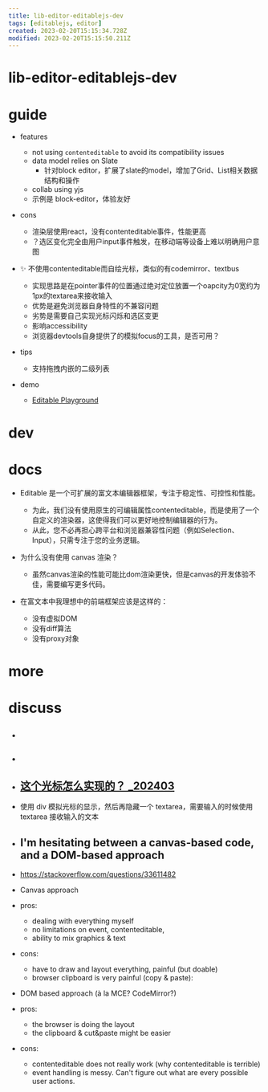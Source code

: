 ```yaml
---
title: lib-editor-editablejs-dev
tags: [editablejs, editor]
created: 2023-02-20T15:15:34.728Z
modified: 2023-02-20T15:15:50.211Z
---
```


# lib-editor-editablejs-dev

# guide

- features
  - not using `contenteditable` to avoid its compatibility issues
  - data model relies on Slate
    - 针对block editor，扩展了slate的model，增加了Grid、List相关数据结构和操作
  - collab using yjs
  - 示例是 block-editor，体验友好

- cons
  - 渲染层使用react，没有contenteditable事件，性能更高
  - ？选区变化完全由用户input事件触发，在移动端等设备上难以明确用户意图

- ✨ 不使用contenteditable而自绘光标，类似的有codemirror、textbus
  - 实现思路是在pointer事件的位置通过绝对定位放置一个oapcity为0宽约为1px的textarea来接收输入
  - 优势是避免浏览器自身特性的不兼容问题
  - 劣势是需要自己实现光标闪烁和选区变更
  - 影响accessibility
  - 浏览器devtools自身提供了的模拟focus的工具，是否可用？

- tips
  - 支持拖拽内嵌的二级列表

- demo
  - [Editable Playground](https://docs.editablejs.com/playground)
# dev

# docs
- Editable 是一个可扩展的富文本编辑器框架，专注于稳定性、可控性和性能。
  - 为此，我们没有使用原生的可编辑属性contenteditable，而是使用了一个自定义的渲染器，这使得我们可以更好地控制编辑器的行为。
  - 从此，您不必再担心跨平台和浏览器兼容性问题（例如Selection、Input），只需专注于您的业务逻辑。

- 为什么没有使用 canvas 渲染？
  - 虽然canvas渲染的性能可能比dom渲染更快，但是canvas的开发体验不佳，需要编写更多代码。
- 在富文本中我理想中的前端框架应该是这样的：
  - 没有虚拟DOM
  - 没有diff算法
  - 没有proxy对象
# more

# discuss
- ## 

- ## 

- ## [这个光标怎么实现的？ _202403](https://github.com/editablejs/editable/discussions/172)
- 使用 div 模拟光标的显示，然后再隐藏一个 textarea，需要输入的时候使用 textarea 接收输入的文本

- ## I'm hesitating between a canvas-based code, and a DOM-based approach
- https://stackoverflow.com/questions/33611482
- Canvas approach  
- pros:
  - dealing with everything myself
  - no limitations on event, contenteditable, 
  - ability to mix graphics & text

- cons:
  - have to draw and layout everything, painful (but doable)
  - browser clipboard is very painful (copy & paste):

- DOM based approach (à la MCE? CodeMirror?) 
- pros:
  - the browser is doing the layout
  - the clipboard & cut&paste might be easier

- cons:
  - contenteditable does not really work (why contenteditable is terrible)
  - event handling is messy. Can't figure out what are every possible user actions.
